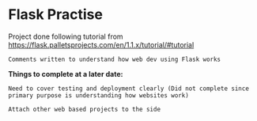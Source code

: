 # Flask Practise

Project done following tutorial from https://flask.palletsprojects.com/en/1.1.x/tutorial/#tutorial

	Comments written to understand how web dev using Flask works

**Things to complete at a later date:**  

	Need to cover testing and deployment clearly (Did not complete since primary purpose is understanding how websites work)

	Attach other web based projects to the side
